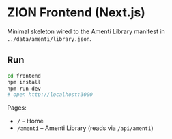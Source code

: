 # ZION Frontend (Next.js)

Minimal skeleton wired to the Amenti Library manifest in `../data/amenti/library.json`.

## Run

```bash
cd frontend
npm install
npm run dev
# open http://localhost:3000
```

Pages:
- `/` – Home
- `/amenti` – Amenti Library (reads via `/api/amenti`)
